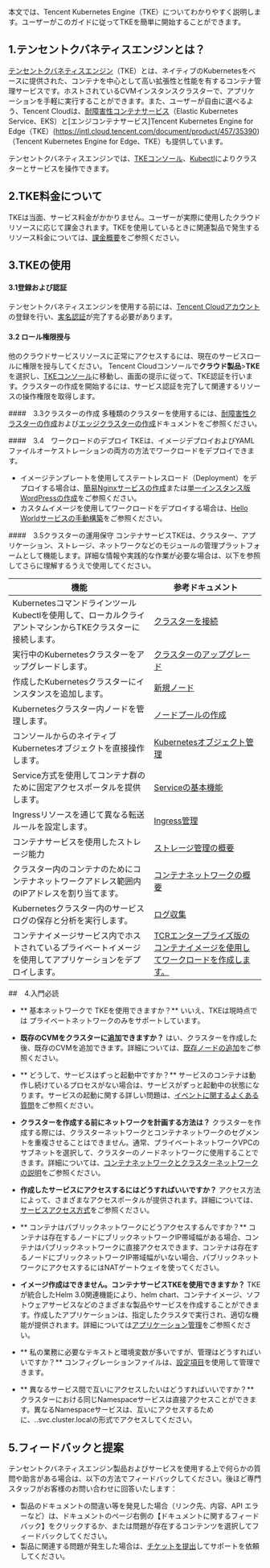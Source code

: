 本文では、Tencent Kubernetes Engine（TKE）についてわかりやすく説明します。ユーザーがこのガイドに従ってTKEを簡単に開始することができます。

## 1.テンセントクバネティスエンジンとは？


[テンセントクバネティスエンジン](https://intl.cloud.tencent.com/document/product/457/6759)（TKE）とは、ネイティブのKubernetesをベースに提供された、コンテナを中心として高い拡張性と性能を有するコンテナ管理サービスです。ホストされているCVMインスタンスクラスターで、アプリケーションを手軽に実行することができます。また、ユーザーが自由に選べるよう、Tencent Cloudは、[耐障害性コンテナサービス](https://intl.cloud.tencent.com/document/product/457/34040)（Elastic Kubernetes Service、EKS）と[エンジコンテナサービス]Tencent Kubernetes Engine for Edge（TKE）(https://intl.cloud.tencent.com/document/product/457/35390)（Tencent Kubernetes Engine for Edge、TKE）も提供しています。


テンセントクバネティスエンジンでは、[TKEコンソール](https://console.cloud.tencent.com/tke2/overview)、[Kubectl](https://intl.cloud.tencent.com/document/product/457/30639)によりクラスターとサービスを操作できます。




## 2.TKE料金について
TKEは当面、サービス料金がかかりません。ユーザーが実際に使用したクラウドリソースに応じて課金されます。TKEを使用しているときに関連製品で発生するリソース料金については、[課金概要](https://intl.cloud.tencent.com/document/product/457/6770)をご参照ください。




## 3.TKEの使用
#### 3.1登録および認証
テンセントクバネティスエンジンを使用する前には、[Tencent Cloudアカウント](https://intl.cloud.tencent.com/register)の登録を行い、[実名認証](https://intl.cloud.tencent.com/document/product/378/3629)が完了する必要があります。

#### 3.2 ロール権限授与
他のクラウドサービスリソースに正常にアクセスするには、現在のサービスロールに権限を授与してください。
Tencent Cloudコンソールで**クラウド製品**>**TKE**を選択し、[TKEコンソール](https://console.cloud.tencent.com/tke2/cluster?rid=1)に移動し、画面の提示に従って、TKE認証を行います。クラスターの作成を開始するには、サービス認証を完了して関連するリソースの操作権限を取得します。



####　3.3クラスターの作成
多種類のクラスターを使用するには、[耐障害性クラスターの作成](https://intl.cloud.tencent.com/document/product/457/34048)および[エッジクラスターの作成](https://intl.cloud.tencent.com/document/product/457/35385)ドキュメントをご参照ください。


####　3.4　ワークロードのデプロイ
TKEは、イメージデプロイおよびYAMLファイルオーケストレーションの両方の方法でワークロードをデプロイできます。
- イメージテンプレートを使用してステートレスロード（Deployment）をデプロイする場合は、[簡易Nginxサービスの作成](https://intl.cloud.tencent.com/document/product/457/7851)または[単一インスタンス版WordPressの作成](https://intl.cloud.tencent.com/document/product/457/7205)をご参照ください。
- カスタムイメージを使用してワークロードをデプロイする場合は、[Hello Worldサービスの手動構築](https://intl.cloud.tencent.com/document/product/457/7204)をご参照ください。




####　3.5クラスターの運用保守
コンテナサービスTKEは、クラスター、アプリケーション、ストレージ、ネットワークなどのモジュールの管理プラットフォームとして機能します。詳細な情報や実践的な作業が必要な場合は、以下を参照してさらに理解するうえで使用してください。

| 機能 | 参考ドキュメント |
|---------|---------|
| KubernetesコマンドラインツールKubectlを使用して、ローカルクライアントマシンからTKEクラスターに接続します。 | [クラスターを接続](https://intl.cloud.tencent.com/document/product/457/30639) |
| 実行中のKubernetesクラスターをアップグレードします。 | [クラスターのアップグレード](https://intl.cloud.tencent.com/document/product/457/30640) |
| 作成したKubernetesクラスターにインスタンスを追加します。 | [新規ノード](https://intl.cloud.tencent.com/document/product/457/30652) |
| Kubernetesクラスター内ノードを管理します。| [ノードプールの作成](https://intl.cloud.tencent.com/document/product/457/35901) |
| コンソールからのネイティブKubernetesオブジェクトを直接操作します。| [Kubernetesオブジェクト管理](https://intl.cloud.tencent.com/document/product/457/30658) |
| Service方式を使用してコンテナ群のために固定アクセスポータルを提供します。 | [Serviceの基本機能](https://intl.cloud.tencent.com/document/product/457/36833) |
| Ingressリソースを通じて異なる転送ルールを設定します。 | [Ingress管理](https://intl.cloud.tencent.com/document/product/457/37013) |
| コンテナサービスを使用したストレージ能力 | [ストレージ管理の概要](https://intl.cloud.tencent.com/document/product/457/37769) |
| クラスター内のコンテナのためにコンテナネットワークアドレス範囲内のIPアドレスを割り当てます。 | [コンテナネットワークの概要](https://intl.cloud.tencent.com/document/product/457/38966) |
| Kubernetesクラスター内のサービスログの保存と分析を実行します。 | [ログ収集](https://intl.cloud.tencent.com/document/product/457/32419) |
| コンテナイメージサービス内でホストされているプライベートイメージを使用してアプリケーションをデプロイします。 | [TCRエンタープライズ版のコンテナイメージを使用してワークロードを作成します。](https://intl.cloud.tencent.com/document/product/457/36838) |



















##　4.入門必読	

- ** 基本ネットワークで TKEを使用できますか？**
いいえ、TKEは現時点では プライベートネットワークのみをサポートしています。

- **既存のCVMをクラスターに追加できますか？**
はい、クラスターを作成した後、既存のCVMを追加できます。詳細については、[既存ノードの追加](https://intl.cloud.tencent.com/document/product/457/30652#.E6.B7.BB.E5.8A.A0.E5.B7.B2.E6.9C.89.E8.8A.82.E7.82.B9)をご参照ください。

- ** どうして、サービスはずっと起動中ですか？**
サービスのコンテナは動作し続けているプロセスがない場合は、サービスがずっと起動中の状態になります。サービスの起動に関する詳しい問題は、[イベントに関するよくある質問](https://intl.cloud.tencent.com/document/product/457/8187)をご参照ください。

- **クラスターを作成する前にネットワークを計画する方法は？**
クラスターを作成する際には、クラスターネットワークとコンテナネットワークのセグメントを重複させることはできません。通常、プライベートネットワークVPCのサブネットを選択して、クラスターのノードネットワークに使用することできます。詳細については、[コンテナネットワークとクラスターネットワークの説明](https://intl.cloud.tencent.com/document/product/457/38966)をご参照ください。

- **作成したサービスにアクセスするにはどうすればいいですか？**
アクセス方法によって、さまざまなアクセスポータルが提供されます。詳細については、[サービスアクセス方式](https://intl.cloud.tencent.com/document/product/457/36832)をご参照ください。

- **  コンテナはパブリックネットワークにどうアクセスするんですか？**
コンテナは存在するノードにブリックネットワークIP帯域幅がある場合、コンテナはパブリックネットワークに直接アクセスできます、コンテナは存在するノードにブリックネットワークIP帯域幅がいない場合、パブリックネットワークにアクセスするにはNATゲートウェイを使ってください。

- **イメージ作成はできません。コンテナサービスTKEを使用できますか？**
TKEが統合したHelm 3.0関連機能により、helm chart、コンテナイメージ、ソフトウェアサービスなどのさまざまな製品やサービスを作成することができます。作成したアプリケーションは、指定したクラスタで実行され、適切な機能が提供されます。詳細については[アプリケーション管理](https://intl.cloud.tencent.com/document/product/457/30683)をご参照ください。

- ** 私の業務に必要なテキストと環境変数が多いですが、管理はどうすればいいですか？**
コンフィグレーションファイルは、[設定項目](https://intl.cloud.tencent.com/document/product/457/30675)を使用して管理できます。

- ** 異なるサービス間で互いにアクセスしたいはどうすればいいですか？**
クラスターにおける同じNamespaceサービスは直接アクセスことができます。異なるNamespaceサービスは、互いにアクセスするために、<service-name>.<namespace-name>.svc.cluster.localの形式でアクセスしてください。

## 5.フィードバックと提案	

テンセントクバネティスエンジン製品およびサービスを使用する上で何らかの質問や助言がある場合は、以下の方法でフィードバックしてください。後ほど専門スタッフがお客様のお問い合わせに回答いたします：
- 製品のドキュメントの間違い等を発見した場合（リンク先、内容、API エラーなど）は、ドキュメントのページ右側の【ドキュメントに関するフィードバック】をクリックするか、または問題が存在するコンテンツを選択してフィードバックしてください。
- 製品に関連する問題が発生した場合は、[チケットを提出](https://console.cloud.tencent.com/workorder/category)してサポートを依頼してください。


